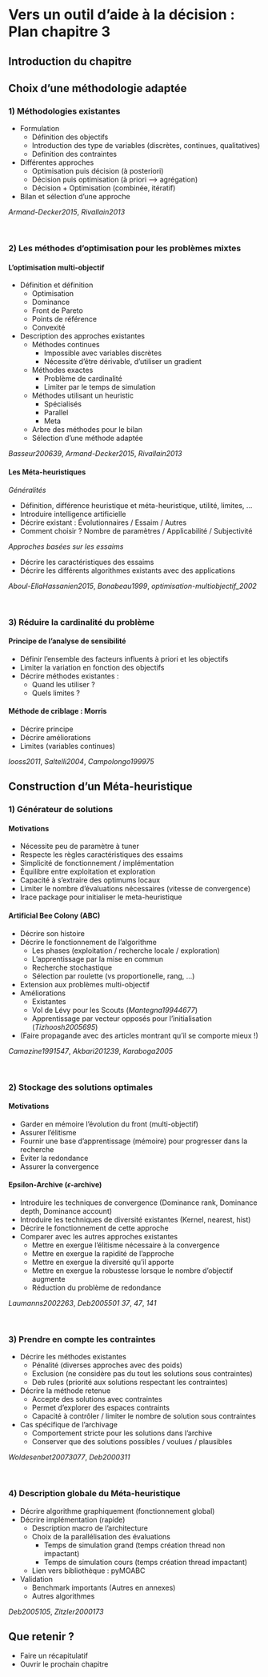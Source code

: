 # Vers un outil d’aide à la décision : Plan chapitre 3

## Introduction du chapitre

## Choix d’une méthodologie adaptée
### 1) Méthodologies existantes
  - Formulation
      - Définition des objectifs
      - Introduction des type de variables (discrètes, continues, qualitatives)
      - Definition des contraintes
  - Différentes approches
      - Optimisation puis décision (à posteriori)
      - Décision puis optimisation (à priori --> agrégation)
      - Décision + Optimisation (combinée, itératif)
  - Bilan et sélection d’une approche

_Armand-Decker2015_, _Rivallain2013_

<br/>

### 2) Les méthodes d’optimisation pour les problèmes mixtes
#### L’optimisation multi-objectif
  - Définition et définition
      - Optimisation
      - Dominance
      - Front de Pareto
      - Points de référence
      - Convexité
  - Description des approches existantes
      - Méthodes continues
          - Impossible avec variables discrètes
          - Nécessite d’être dérivable, d’utiliser un gradient
      - Méthodes exactes
          - Problème de cardinalité
          - Limiter par le temps de simulation
      - Méthodes utilisant un heuristic
          - Spécialisés
          - Parallel
          - Meta
      - Arbre des méthodes pour le bilan
      - Sélection d’une méthode adaptée

_Basseur200639_, _Armand-Decker2015_, _Rivallain2013_

#### Les Méta-heuristiques
_Généralités_

  - Définition, différence heuristique et méta-heuristique, utilité, limites, ...
  - Introduire intelligence artificielle
  - Décrire existant : Évolutionnaires / Essaim / Autres
  - Comment choisir ? Nombre de paramètres / Applicabilité / Subjectivité

_Approches basées sur les essaims_

  - Décrire les caractéristiques des essaims
  - Décrire les différents algorithmes existants avec des applications

_Aboul-EllaHassanien2015_, _Bonabeau1999_, _optimisation-multiobjectif_2002_

<br/>

### 3) Réduire la cardinalité du problème
#### Principe de l’analyse de sensibilité
  - Définir l’ensemble des facteurs influents à priori et les objectifs
  - Limiter la variation en fonction des objectifs
  - Décrire méthodes existantes :
    - Quand les utiliser ?
    - Quels limites ?

#### Méthode de criblage : Morris
  - Décrire principe
  - Décrire améliorations
  - Limites (variables continues)

_Iooss2011_, _Saltelli2004_, _Campolongo199975_


## Construction d’un Méta-heuristique
### 1) Générateur de solutions
#### Motivations
  - Nécessite peu de paramètre à tuner
  - Respecte les règles caractéristiques des essaims
  - Simplicité de fonctionnement / implémentation
  - Équilibre entre exploitation et exploration
  - Capacité à s’extraire des optimums locaux
  - Limiter le nombre d’évaluations nécessaires (vitesse de convergence)
  - Irace package pour initialiser le meta-heuristique

#### Artificial Bee Colony (ABC)
  - Décrire son histoire
  - Décrire le fonctionnement de l’algorithme
    - Les phases (exploitation / recherche locale / exploration)
    - L’apprentissage par la mise en commun
    - Recherche stochastique
    - Sélection par roulette (vs proportionelle, rang, ...)
  - Extension aux problèmes multi-objectif
  - Améliorations
    - Existantes
    - Vol de Lévy pour les Scouts (_Mantegna19944677_)
    - Apprentissage par vecteur opposés pour l’initialisation (_Tizhoosh2005695_)
  - (Faire propagande avec des articles montrant qu’il se comporte mieux !)

_Camazine1991547_, _Akbari201239_, _Karaboga2005_

<br/>

### 2) Stockage des solutions optimales
#### Motivations
  - Garder en mémoire l’évolution du front (multi-objectif)
  - Assurer l’élitisme
  - Fournir une base d’apprentissage (mémoire) pour progresser dans la recherche
  - Éviter la redondance
  - Assurer la convergence

#### Epsilon-Archive ($\epsilon$-archive)
  - Introduire les techniques de convergence (Dominance rank, Dominance depth, Dominance account)
  - Introduire les techniques de diversité existantes (Kernel, nearest, hist)
  - Décrire le fonctionnement de cette approche
  - Comparer avec les autres approches existantes
    - Mettre en exergue l’élitisme nécessaire à la convergence
    - Mettre en exergue la rapidité de l’approche
    - Mettre en exergue la diversité qu’il apporte
    - Mettre en exergue la robustesse lorsque le nombre d’objectif augmente
    - Réduction du problème de redondance


_Laumanns2002263_, _Deb2005501_
_37_, _47_, _141_

<br/>


### 3) Prendre en compte les contraintes
  - Décrire les méthodes existantes
    - Pénalité (diverses approches avec des poids)
    - Exclusion (ne considère pas du tout les solutions sous contraintes)
    - Deb rules (priorité aux solutions respectant les contraintes)
  - Décrire la méthode retenue
    - Accepte des solutions avec contraintes
    - Permet d’explorer des espaces contraints
    - Capacité à contrôler / limiter le nombre de solution sous contraintes
  - Cas spécifique de l’archivage
    - Comportement stricte pour les solutions dans l’archive
    - Conserver que des solutions possibles / voulues / plausibles

_Woldesenbet20073077_, _Deb2000311_

<br/>

### 4) Description globale du Méta-heuristique
  - Décrire algorithme graphiquement (fonctionnement global)
  - Décrire implémentation (rapide)
    - Description macro de l’architecture
    - Choix de la parallélisation des évaluations
        - Temps de simulation grand (temps création thread non impactant)
        - Temps de simulation cours (temps création thread impactant)
    - Lien vers bibliothèque : pyMOABC
  - Validation
    - Benchmark importants (Autres en annexes)
    - Autres algorithmes

_Deb2005105_, _Zitzler2000173_

## Que retenir ?
  - Faire un récapitulatif
  - Ouvrir le prochain chapitre

